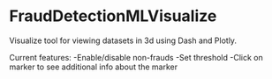 # FraudDetectionMLVisualize

Visualize tool for viewing datasets in 3d using Dash and Plotly.

Current features:
  -Enable/disable non-frauds
  -Set threshold
  -Click on marker to see additional info about the marker
